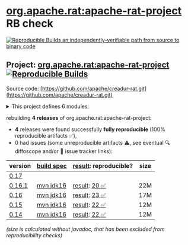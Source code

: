 [org.apache.rat:apache-rat-project](https://central.sonatype.com/artifact/org.apache.rat/apache-rat-project/versions) RB check
=======

[![Reproducible Builds](https://reproducible-builds.org/images/logos/rb.svg) an independently-verifiable path from source to binary code](https://reproducible-builds.org/)

## Project: [org.apache.rat:apache-rat-project](https://central.sonatype.com/artifact/org.apache.rat/apache-rat-project/versions) [![Reproducible Builds](https://img.shields.io/endpoint?url=https://raw.githubusercontent.com/jvm-repo-rebuild/reproducible-central/master/content/org/apache/rat/badge.json)](https://github.com/jvm-repo-rebuild/reproducible-central/blob/master/content/org/apache/rat/README.md)

Source code: [https://github.com/apache/creadur-rat.git](https://github.com/apache/creadur-rat.git)

<details><summary>This project defines 6 modules:</summary>

* [org.apache.rat:apache-rat](https://central.sonatype.com/artifact/org.apache.rat/apache-rat/overview)
* [org.apache.rat:apache-rat-api](https://central.sonatype.com/artifact/org.apache.rat/apache-rat-api/overview)
* [org.apache.rat:apache-rat-core](https://central.sonatype.com/artifact/org.apache.rat/apache-rat-core/overview)
* [org.apache.rat:apache-rat-plugin](https://central.sonatype.com/artifact/org.apache.rat/apache-rat-plugin/overview)
* [org.apache.rat:apache-rat-project](https://central.sonatype.com/artifact/org.apache.rat/apache-rat-project/overview)
* [org.apache.rat:apache-rat-tasks](https://central.sonatype.com/artifact/org.apache.rat/apache-rat-tasks/overview)
</details>

rebuilding **4 releases** of org.apache.rat:apache-rat-project:
- **4** releases were found successfully **fully reproducible** (100% reproducible artifacts :white_check_mark:),
- 0 had issues (some unreproducible artifacts :warning:, see eventual :mag: diffoscope and/or :memo: issue tracker links):

| version | [build spec](/BUILDSPEC.md) | [result](https://reproducible-builds.org/docs/jvm/): reproducible? | size |
| -- | --------- | ------ | -- |
| [0.17](https://central.sonatype.com/artifact/org.apache.rat/apache-rat-project/0.17/pom) | | | |
| [0.16.1](https://central.sonatype.com/artifact/org.apache.rat/apache-rat-project/0.16.1/pom) | [mvn jdk16](apache-rat-0.16.1.buildspec) | [result](apache-rat-project-0.16.1.buildinfo): [20 :white_check_mark: ](apache-rat-project-0.16.1.buildcompare) | 22M |
| [0.16](https://central.sonatype.com/artifact/org.apache.rat/apache-rat-project/0.16/pom) | [mvn jdk16](apache-rat-0.16.buildspec) | [result](apache-rat-project-0.16.buildinfo): [23 :white_check_mark: ](apache-rat-project-0.16.buildcompare) | 17M |
| [0.15](https://central.sonatype.com/artifact/org.apache.rat/apache-rat-project/0.15/pom) | [mvn jdk16](apache-rat-0.15.buildspec) | [result](apache-rat-project-0.15.buildinfo): [22 :white_check_mark: ](apache-rat-project-0.15.buildcompare) | 12M |
| [0.14](https://central.sonatype.com/artifact/org.apache.rat/apache-rat-project/0.14/pom) | [mvn jdk16](apache-rat-0.14.buildspec) | [result](apache-rat-project-0.14.buildinfo): [22 :white_check_mark: ](apache-rat-project-0.14.buildcompare) | 12M |

<i>(size is calculated without javadoc, that has been excluded from reproducibility checks)</i>
